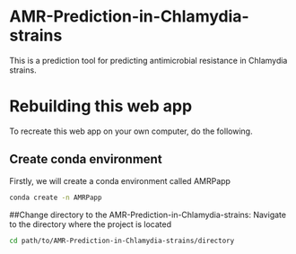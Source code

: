 # AMR-Prediction-in-Chlamydia-strains
This is a prediction tool for predicting antimicrobial resistance in Chlamydia strains.

# Rebuilding this web app
To recreate this web app on your own computer, do the following.
## Create conda environment
Firstly, we will create a conda environment called AMRPapp
```bash
conda create -n AMRPapp
```

##Change directory to the AMR-Prediction-in-Chlamydia-strains:
Navigate to the directory where the project is located
```bash
cd path/to/AMR-Prediction-in-Chlamydia-strains/directory
```


